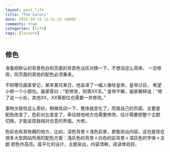 ```yaml
---
layout: post_life
title: "The Colors"
date: 2015-10-15 12:31:35 +0800
comments: true
categories: [life]
tags: [leisure] 
---
```


## 修色

准备把默认的背景色白和页面的背景色淡灰对换一下，不想没这么简单。
一旦修改，同页面的其他的配色必须重来。

不知哪位画家曾记，某年某月某日，他呈递了一幅人像给皇帝，皇帝过目，
希望小修一个小部位。画家答曰：“若修改，则需XX天。”
皇帝不解，画家解释说：“修了这一小处，其他XX，XX等部位也需要一并修改。”

事物关联性这么奇妙，稍微改动一下，整体就变化了。而我自己的页面，主要是
配色改变了，色彩对比度变了，牵动其他地方也需要修改，估计需要把整个主题
切换，才能呈现我相对合意的界面。大修。

色彩也有其有趣的地方，比如，深色背景＋浅色前景，更能突出内容，这也是现在
很多大型网站所用的配色方案：浅灰色的背景＋白色的前背景＋深灰色的字体＋主题
颜色作高亮。扁平化的设计，主题突出，内容清晰，阅读体验好。


